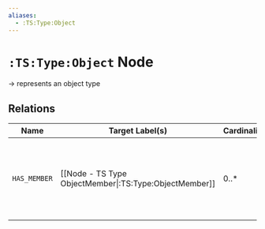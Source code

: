 ```yaml
---
aliases:
  - :TS:Type:Object
---
```

# `:TS:Type:Object` Node

-> represents an object type

## Relations

| Name         | Target Label(s)                                        | Cardinality | Description                                                            |
| ------------ | ------------------------------------------------------ | ----------- | ---------------------------------------------------------------------- |
| `HAS_MEMBER` | [[Node - TS Type ObjectMember\|:TS:Type:ObjectMember]] | 0..*        | members of the object type (with references to their respective types) |

